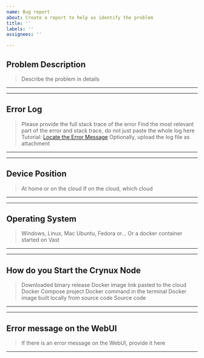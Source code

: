 ```yaml
---
name: Bug report
about: Create a report to help us identify the problem
title: ''
labels: ''
assignees: ''

---
```


## Problem Description

> Describe the problem in details
---



---
## Error Log

> Please provide the full stack trace of the error
> Find the most relevant part of the error and stack trace, do not just paste the whole log here
> Tutorial: [Locate the Error Message](https://docs.crynux.io/troubleshooting/locate-the-error-message)
> Optionally, upload the log file as attachment
---



---
## Device Position

> At home or on the cloud
> If on the cloud, which cloud
---



---
## Operating System

> Windows, Linux, Mac
> Ubuntu, Fedora or...
> Or a docker container started on Vast
---



---
## How do you Start the Crynux Node

> Downloaded binary release
> Docker image link pasted to the cloud
> Docker Compose project
> Docker command in the terminal
> Docker image built locally from source code
> Source code
---



---
## Error message on the WebUI

> If there is an error message on the WebUI, provide it here
---
